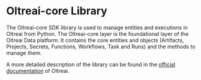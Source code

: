 # Oltreai-core Library

The Oltreai-core SDK library is used to manage entities and executions in Oltreai from Python.
The Oltreai-core layer is the foundational layer of the Oltreai Data platform.
It contains the core entities and objects (Artifacts, Projects, Secrets, Functions, Workflows, Task and Runs) and the methods to manage them.

A more detailed description of the library can be found in the [official documentation](https://scc-oltreai.github.io/docs/) of Oltreai.
